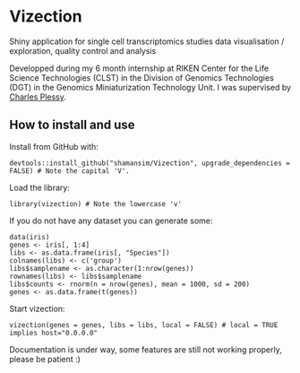 # Vizection
 Shiny application for single cell transcriptomics studies data visualisation / exploration, quality control and analysis

Developped during my 6 month internship at RIKEN Center for the Life Science Technologies (CLST) in the Division of Genomics Technologies (DGT) in the Genomics Miniaturization Technology Unit. I was supervised by [Charles Plessy](https://github.com/charles-plessy).

## How to install and use

Install from GitHub with:

    devtools::install_github("shamansim/Vizection", upgrade_dependencies = FALSE) # Note the capital 'V'.

Load the library:

    library(vizection) # Note the lowercase 'v'
    
If you do not have any dataset you can generate some:

```
data(iris)
genes <- iris[, 1:4]
libs <- as.data.frame(iris[, "Species"])
colnames(libs) <- c('group')
libs$samplename <- as.character(1:nrow(genes))
rownames(libs) <- libs$samplename 
libs$counts <- rnorm(n = nrow(genes), mean = 1000, sd = 200)
genes <- as.data.frame(t(genes))

```

Start vizection:

    vizection(genes = genes, libs = libs, local = FALSE) # local = TRUE implies host="0.0.0.0" 

Documentation is under way, some features are still not working properly, please be patient :)
